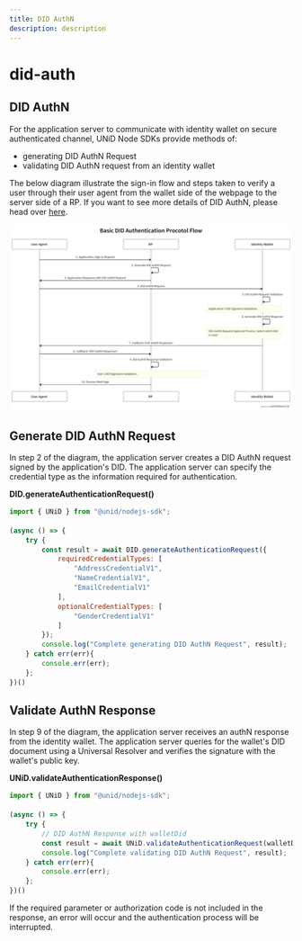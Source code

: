 ```yaml
---
title: DID AuthN
description: description
---
```


# did-auth

## DID AuthN

For the application server to communicate with identity wallet on secure authenticated channel, UNiD Node SDKs provide methods of:

* generating DID AuthN Request
* validating DID AuthN request from an identity wallet

The below diagram illustrate the sign-in flow and steps taken to verify a user through their user agent from the wallet side of the webpage to the server side of a RP. If you want to see more details of DID AuthN, please head over [here](https://github.com/getunid/unid-docs/tree/8515a1dcda076b9bea8d6e6e6b7eed90e22ae0d3/unid/3-extensions/README.md).

![DID Auth Protocol Flow](../.gitbook/assets/did-authN-protocol%20%281%29%20%281%29.png)

## Generate DID AuthN Request

In step 2 of the diagram, the application server creates a DID AuthN request signed by the application's DID. The application server can specify the credential type as the information required for authentication.

**DID.generateAuthenticationRequest\(\)**

```javascript
import { UNiD } from "@unid/nodejs-sdk";

(async () => {
    try {
        const result = await DID.generateAuthenticationRequest({
            requiredCredentialTypes: [
                "AddressCredentialV1",
                "NameCredentialV1",
                "EmailCredentialV1"
            ],
            optionalCredentialTypes: [
                "GenderCredentialV1"
            ]
        });
        console.log("Complete generating DID AuthN Request", result);
    } catch err(err){
        console.err(err);
    };
})()
```

## Validate AuthN Response

In step 9 of the diagram, the application server receives an authN response from the identity wallet. The application server queries for the wallet's DID document using a Universal Resolver and verifies the signature with the wallet's public key.

**UNiD.validateAuthenticationResponse\(\)**

```javascript
import { UNiD } from "@unid/nodejs-sdk";

(async () => {
    try {
        // DID AuthN Response with walletDid
        const result = await UNiD.validateAuthenticationRequest(walletDid);
        console.log("Complete validating DID AuthN Request", result);
    } catch err(err){
        console.err(err);
    };
})()
```

If the required parameter or authorization code is not included in the response, an error will occur and the authentication process will be interrupted.


